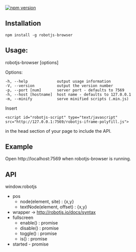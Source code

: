 [![npm version](https://badge.fury.io/js/robotjs-browser.svg)](https://badge.fury.io/js/robotjs-browser)

## Installation
```
npm install -g robotjs-browser
```
## Usage: 

robotjs-browser [options]

  Options:

    -h, --help             output usage information
    -V, --version          output the version number
    -p, --port [num]       server port - defaults to 7569
    -h, --host [hostname]  host name - defaults to 127.0.0.1
    -m, --minify           serve minified scripts (.min.js)

Insert
```
<script id="robotjs-script" type="text/javascript" src="http://127.0.0.1:7569/robotjs-iframe-polyfill.js">
```
in the head section of your page to include the API.

## Example
Open http://localhost:7569 when robotjs-browser is running.

## API
window.robotjs
 - pos
	 - node(element, site) : {x,y}
	 - textNode(element, offset) : {x,y}
 - wrapper → http://robotjs.io/docs/syntax
 - fullscreen
	 - enable() : promise
	 - disable() : promise
	 - toggle() : promise
	 - is() : promise
 - started - promise
